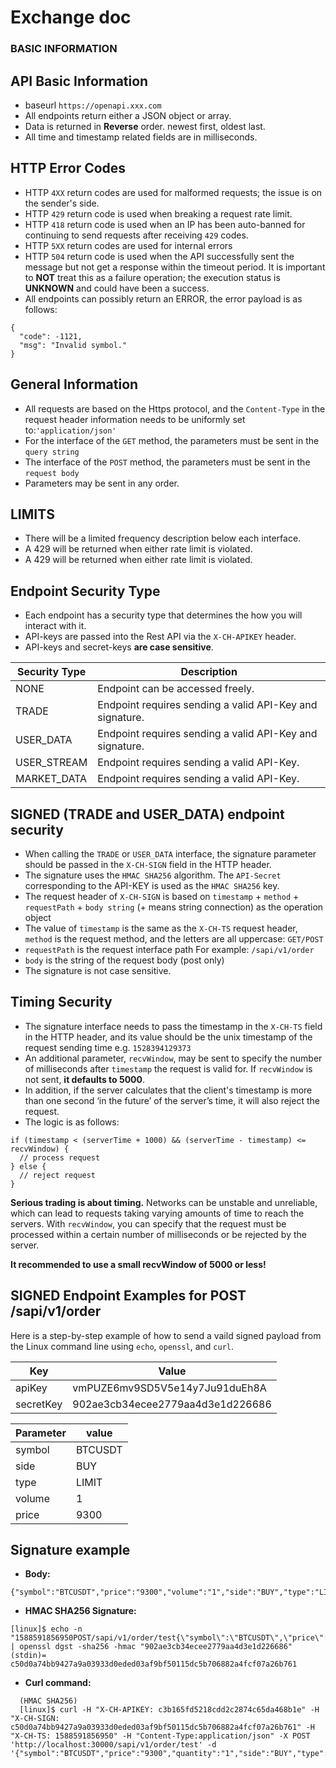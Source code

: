 # Exchange doc

### BASIC INFORMATION

## API Basic Information <a href="#api-basic-information" id="api-basic-information"></a>

* baseurl `https://openapi.xxx.com`
* All endpoints return either a JSON object or array.
* Data is returned in **Reverse** order. newest first, oldest last.
* All time and timestamp related fields are in milliseconds.

## HTTP Error Codes <a href="#http-error-codes" id="http-error-codes"></a>

* HTTP `4XX` return codes are used for malformed requests; the issue is on the sender's side.
* HTTP `429` return code is used when breaking a request rate limit.
* HTTP `418` return code is used when an IP has been auto-banned for continuing to send requests after receiving `429` codes.
* HTTP `5XX` return codes are used for internal errors
* HTTP `504` return code is used when the API successfully sent the message but not get a response within the timeout period. It is important to **NOT** treat this as a failure operation; the execution status is **UNKNOWN** and could have been a success.
* All endpoints can possibly return an ERROR, the error payload is as follows:&#x20;

```
{
  "code": -1121,
  "msg": "Invalid symbol."
}
```



## General Information

* All requests are based on the Https protocol, and the `Content-Type` in the request header information needs to be uniformly set to:`'application/json'`
* For the interface of the `GET` method, the parameters must be sent in the `query string`
* The interface of the `POST` method, the parameters must be sent in the `request body`
* Parameters may be sent in any order.

## LIMITS

* There will be a limited frequency description below each interface.
* A 429 will be returned when either rate limit is violated.
* A 429 will be returned when either rate limit is violated.

## Endpoint Security Type

* Each endpoint has a security type that determines the how you will interact with it.
* API-keys are passed into the Rest API via the `X-CH-APIKEY` header.
* API-keys and secret-keys **are case sensitive**.

| Security Type | Description                                              |
| ------------- | -------------------------------------------------------- |
| NONE          | Endpoint can be accessed freely.                         |
| TRADE         | Endpoint requires sending a valid API-Key and signature. |
| USER\_DATA    | Endpoint requires sending a valid API-Key and signature. |
| USER\_STREAM  | Endpoint requires sending a valid API-Key.               |
| MARKET\_DATA  | Endpoint requires sending a valid API-Key.               |

## SIGNED (TRADE and USER\_DATA) endpoint security

* When calling the `TRADE` or `USER_DATA` interface, the signature parameter should be passed in the `X-CH-SIGN` field in the HTTP header.
* The signature uses the `HMAC SHA256` algorithm. The `API-Secret` corresponding to the API-KEY is used as the `HMAC SHA256` key.
* The request header of `X-CH-SIGN` is based on `timestamp` + `method` + `requestPath` + `body string`  (+ means string connection) as the operation object
* The value of `timestamp` is the same as the `X-CH-TS` request header, `method` is the request method, and the letters are all uppercase: `GET/POST`
* `requestPath` is the request interface path For example: `/sapi/v1/order`
* `body` is the string of the request body (post only)
* The signature is not case sensitive.

## Timing Security

* The signature interface needs to pass the timestamp in the `X-CH-TS` field in the HTTP header, and its value should be the unix timestamp of the request sending time e.g. `1528394129373`
* An additional parameter, `recvWindow`, may be sent to specify the number of milliseconds after `timestamp` the request is valid for. If `recvWindow` is not sent, **it defaults to 5000**.
* In addition, if the server calculates that the client's timestamp is more than one second ‘in the future’ of the server’s time, it will also reject the request.
* The logic is as follows:

```
if (timestamp < (serverTime + 1000) && (serverTime - timestamp) <= recvWindow) {
  // process request
} else {
  // reject request
}
```



**Serious trading is about timing.**  Networks can be unstable and unreliable, which can lead to requests taking varying amounts of time to reach the servers. With `recvWindow`, you can specify that the request must be processed within a certain number of milliseconds or be rejected by the server.&#x20;

**It recommended to use a small recvWindow of 5000 or less!**

## SIGNED Endpoint Examples for POST /sapi/v1/order

Here is a step-by-step example of how to send a vaild signed payload from the Linux command line using `echo`, `openssl`, and `curl`.

| Key       | Value                            |
| --------- | -------------------------------- |
| apiKey    | vmPUZE6mv9SD5V5e14y7Ju91duEh8A   |
| secretKey | 902ae3cb34ecee2779aa4d3e1d226686 |

| Parameter | value   |
| --------- | ------- |
| symbol    | BTCUSDT |
| side      | BUY     |
| type      | LIMIT   |
| volume    | 1       |
| price     | 9300    |

## Signature example

* **Body:**

```
{"symbol":"BTCUSDT","price":"9300","volume":"1","side":"BUY","type":"LIMIT"}
```

* **HMAC SHA256 Signature:**

```
[linux]$ echo -n "1588591856950POST/sapi/v1/order/test{\"symbol\":\"BTCUSDT\",\"price\":\"9300\",\"volume\":\"1\",\"side\":\"BUY\",\"type\":\"LIMIT\"}" | openssl dgst -sha256 -hmac "902ae3cb34ecee2779aa4d3e1d226686"
(stdin)= c50d0a74bb9427a9a03933d0eded03af9bf50115dc5b706882a4fcf07a26b761
```

* **Curl command:**&#x20;

```
  (HMAC SHA256)
  [linux]$ curl -H "X-CH-APIKEY: c3b165fd5218cdd2c2874c65da468b1e" -H "X-CH-SIGN: c50d0a74bb9427a9a03933d0eded03af9bf50115dc5b706882a4fcf07a26b761" -H "X-CH-TS: 1588591856950" -H "Content-Type:application/json" -X POST 'http://localhost:30000/sapi/v1/order/test' -d '{"symbol":"BTCUSDT","price":"9300","quantity":"1","side":"BUY","type":"LIMIT"}'
```
